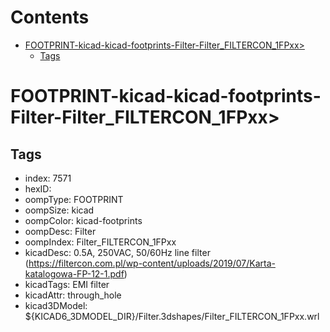 



Contents
========

* [FOOTPRINT-kicad-kicad-footprints-Filter-Filter_FILTERCON_1FPxx>](#footprint-kicad-kicad-footprints-filter-filter_filtercon_1fpxx)
	* [Tags](#tags)

# FOOTPRINT-kicad-kicad-footprints-Filter-Filter_FILTERCON_1FPxx>

## Tags

- index: 7571
- hexID: 
- oompType: FOOTPRINT
- oompSize: kicad
- oompColor: kicad-footprints
- oompDesc: Filter
- oompIndex: Filter_FILTERCON_1FPxx
- kicadDesc: 0.5A, 250VAC, 50/60Hz line filter (https://filtercon.com.pl/wp-content/uploads/2019/07/Karta-katalogowa-FP-12-1.pdf)
- kicadTags: EMI filter
- kicadAttr: through_hole
- kicad3DModel: ${KICAD6_3DMODEL_DIR}/Filter.3dshapes/Filter_FILTERCON_1FPxx.wrl
